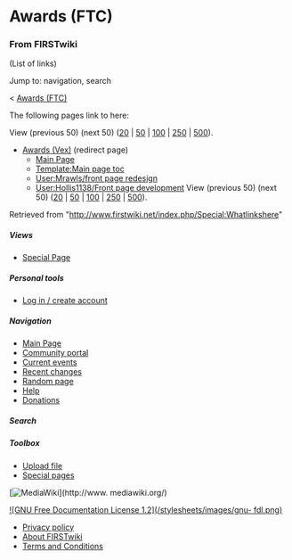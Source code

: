 # Awards (FTC)

### From FIRSTwiki

(List of links)

Jump to: navigation, search

&lt; [Awards (FTC)](/index.php?title=Awards_%28FTC%29&redirect=no "Awards
\(FTC\)" )  

The following pages link to here:

View (previous 50) (next 50)
([20](/index.php?title=Special:Whatlinkshere/Awards_%28FTC%29&limit=20&from=0
"Special:Whatlinkshere/Awards \(FTC\)" ) |
[50](/index.php?title=Special:Whatlinkshere/Awards_%28FTC%29&limit=50&from=0
"Special:Whatlinkshere/Awards \(FTC\)" ) |
[100](/index.php?title=Special:Whatlinkshere/Awards_%28FTC%29&limit=100&from=0
"Special:Whatlinkshere/Awards \(FTC\)" ) |
[250](/index.php?title=Special:Whatlinkshere/Awards_%28FTC%29&limit=250&from=0
"Special:Whatlinkshere/Awards \(FTC\)" ) |
[500](/index.php?title=Special:Whatlinkshere/Awards_%28FTC%29&limit=500&from=0
"Special:Whatlinkshere/Awards \(FTC\)" )).

  * [Awards (Vex)](/index.php?title=Awards_%28Vex%29&redirect=no "Awards \(Vex\)" ) (redirect page) 
    * [Main Page](/index.php/Main_Page "Main Page" )
    * [Template:Main page toc](/index.php/Template:Main_page_toc "Template:Main page toc" )
    * [User:Mrawls/front page redesign](/index.php/User:Mrawls/front_page_redesign "User:Mrawls/front page redesign" )
    * [User:Hollis1138/Front page development](/index.php/User:Hollis1138/Front_page_development "User:Hollis1138/Front page development" )
View (previous 50) (next 50)
([20](/index.php?title=Special:Whatlinkshere/Awards_%28FTC%29&limit=20&from=0
"Special:Whatlinkshere/Awards \(FTC\)" ) |
[50](/index.php?title=Special:Whatlinkshere/Awards_%28FTC%29&limit=50&from=0
"Special:Whatlinkshere/Awards \(FTC\)" ) |
[100](/index.php?title=Special:Whatlinkshere/Awards_%28FTC%29&limit=100&from=0
"Special:Whatlinkshere/Awards \(FTC\)" ) |
[250](/index.php?title=Special:Whatlinkshere/Awards_%28FTC%29&limit=250&from=0
"Special:Whatlinkshere/Awards \(FTC\)" ) |
[500](/index.php?title=Special:Whatlinkshere/Awards_%28FTC%29&limit=500&from=0
"Special:Whatlinkshere/Awards \(FTC\)" )).

Retrieved from "<http://www.firstwiki.net/index.php/Special:Whatlinkshere>"

##### Views

  * [Special Page](/index.php/Special:Whatlinkshere/Awards_%28FTC%29)

##### Personal tools

  * [Log in / create account](/index.php?title=Special:Userlogin&returnto=Special:Whatlinkshere)

[](/index.php/Main_Page "Main Page" )

##### Navigation

  * [Main Page](/index.php/Main_Page)
  * [Community portal](/index.php/FIRSTwiki:Community_portal)
  * [Current events](/index.php/Current_events)
  * [Recent changes](/index.php/Special:Recentchanges)
  * [Random page](/index.php/Special:Random)
  * [Help](/index.php/Help:Contents)
  * [Donations](/index.php/FIRSTwiki:Site_support)

##### Search



##### Toolbox

  * [Upload file](/index.php/Special:Upload)
  * [Special pages](/index.php/Special:Specialpages)

[![MediaWiki](/skins/common/images/poweredby_mediawiki_88x31.png)](http://www.
mediawiki.org/)

[![GNU Free Documentation License 1.2](/stylesheets/images/gnu-
fdl.png)](http://www.gnu.org/copyleft/fdl.html)

  * [Privacy policy](/index.php/FIRSTwiki:Privacy_policy "FIRSTwiki:Privacy policy" )
  * [About FIRSTwiki](/index.php/FIRSTwiki:About "FIRSTwiki:About" )
  * [Terms and Conditions](/index.php/FIRSTwiki:Terms_and_conditions "FIRSTwiki:Terms and conditions" )

